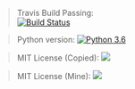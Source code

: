 > Travis Build Passing:  
[![Build Status](https://travis-ci.com/imans777/test-travis101.svg?branch=master)](https://travis-ci.com/imans777/test-travis101)

> Python version:
[![Python 3.6](https://img.shields.io/badge/python-3.6-blue.svg)](https://www.python.org/downloads/release/python-360/)

> MIT License (Copied):
[![](https://img.shields.io/github/license/ResidentMario/missingno.svg)](https://github.com/ResidentMario/missingno/blob/master/LICENSE.md)

> MIT License (Mine):
[![](https://img.shields.io/github/license/imans777/test-travis101.svg)](https://github.com/imans777/test-travis101/blob/master/LICENSE.md)
